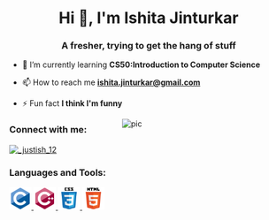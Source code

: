 <h1 align="center">Hi 👋, I'm Ishita Jinturkar</h1>
<h3 align="center">A fresher, trying to get the hang of stuff</h3>

- 🌱 I’m currently learning **CS50:Introduction to Computer Science**

- 📫 How to reach me **ishita.jinturkar@gmail.com**

- ⚡ Fun fact **I think I'm funny**

<img align="right" alt="pic" width="300" height="300" src=https://img.freepik.com/free-vector/colorful-illustration-female-programmer-working_23-2148277397.jpg?&extjpg>
<h3 align="left">Connect with me:</h3>
<p align="left">
<a href="https://instagram.com/_justish_12" target="blank"><img align="center" src="https://raw.githubusercontent.com/rahuldkjain/github-profile-readme-generator/master/src/images/icons/Social/instagram.svg" alt="_justish_12" height="30" width="40" /></a>
</p>

<h3 align="left">Languages and Tools:</h3>
<p align="left"> <a href="https://www.cprogramming.com/" target="_blank"> <img src="https://raw.githubusercontent.com/devicons/devicon/master/icons/c/c-original.svg" alt="c" width="40" height="40"/> </a> <a href="https://www.w3schools.com/cpp/" target="_blank"> <img src="https://raw.githubusercontent.com/devicons/devicon/master/icons/cplusplus/cplusplus-original.svg" alt="cplusplus" width="40" height="40"/> </a> <a href="https://www.w3schools.com/css/" target="_blank"> <img src="https://raw.githubusercontent.com/devicons/devicon/master/icons/css3/css3-original-wordmark.svg" alt="css3" width="40" height="40"/> </a> <a href="https://www.w3.org/html/" target="_blank"> <img src="https://raw.githubusercontent.com/devicons/devicon/master/icons/html5/html5-original-wordmark.svg" alt="html5" width="40" height="40"/> </a> </p>

